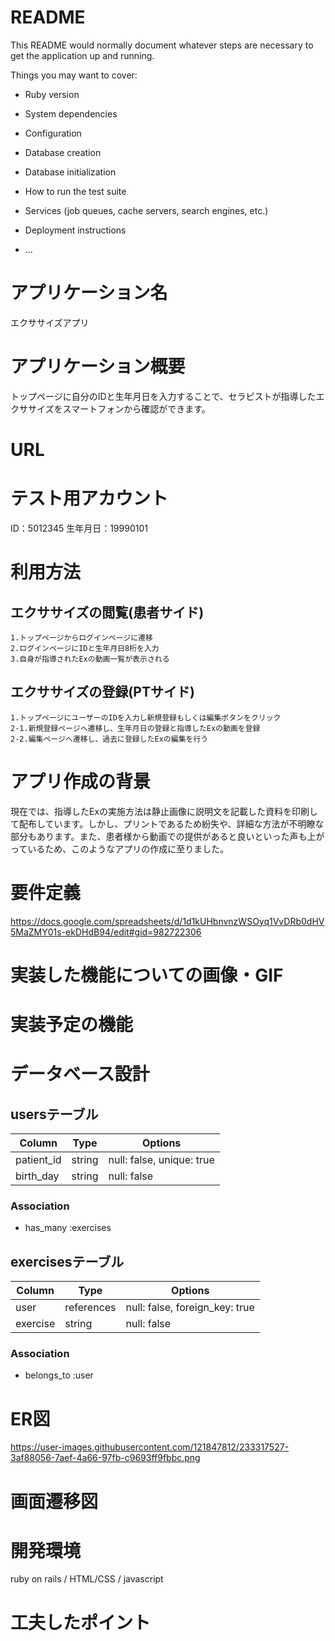 # README

This README would normally document whatever steps are necessary to get the
application up and running.

Things you may want to cover:

* Ruby version

* System dependencies

* Configuration

* Database creation

* Database initialization

* How to run the test suite

* Services (job queues, cache servers, search engines, etc.)

* Deployment instructions

* ...

# アプリケーション名
  エクササイズアプリ
# アプリケーション概要
  トップページに自分のIDと生年月日を入力することで、セラピストが指導したエクササイズをスマートフォンから確認ができます。
# URL
# テスト用アカウント
  ID：5012345  生年月日：19990101
# 利用方法
  ## エクササイズの閲覧(患者サイド)
    1.トップページからログインページに遷移
    2.ログインページにIDと生年月日8桁を入力
    3.自身が指導されたExの動画一覧が表示される
  ## エクササイズの登録(PTサイド)
    1.トップページにユーザーのIDを入力し新規登録もしくは編集ボタンをクリック
    2-1.新規登録ページへ遷移し、生年月日の登録と指導したExの動画を登録
    2-2.編集ページへ遷移し、過去に登録したExの編集を行う
# アプリ作成の背景
  現在では、指導したExの実施方法は静止画像に説明文を記載した資料を印刷して配布しています。しかし、プリントであるため紛失や、詳細な方法が不明瞭な部分もあります。また、患者様から動画での提供があると良いといった声も上がっているため、このようなアプリの作成に至りました。
# 要件定義
  https://docs.google.com/spreadsheets/d/1d1kUHbnvnzWSOyq1VvDRb0dHV5MaZMY01s-ekDHdB94/edit#gid=982722306
# 実装した機能についての画像・GIF
# 実装予定の機能
# データベース設計
  ## usersテーブル
  | Column     | Type       | Options                        |
  | ---------- | ---------- | ------------------------------ |
  | patient_id | string     | null: false, unique: true      |
  | birth_day  | string     | null: false                    |

  ### Association
  - has_many :exercises

  ## exercisesテーブル
  | Column     | Type       | Options                        |
  | ---------- | ---------- | ------------------------------ |
  | user       | references | null: false, foreign_key: true |
  | exercise   | string     | null: false                    |

  ### Association
  - belongs_to :user

# ER図
  https://user-images.githubusercontent.com/121847812/233317527-3af88056-7aef-4a66-97fb-c9693ff9fbbc.png
# 画面遷移図
# 開発環境
  ruby on rails / HTML/CSS / javascript 
# 工夫したポイント

